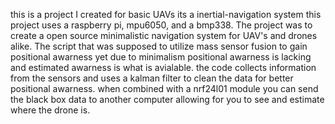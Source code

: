 this is a project I created for basic UAVs its a inertial-navigation system this project uses a raspberry pi, mpu6050, and a bmp338. The project was to create a open source minimalistic navigation system for UAV's 
and drones alike. The script that was supposed to utilize mass sensor fusion to gain positional awarness yet due to minimalism positional awarness is lacking and estimated awarness is what is avialable.
the code collects information from the sensors and uses a kalman filter to clean the data for better positional awarness. when combined with a nrf24l01 module you can send the black box data to another computer
allowing for you to see and estimate where the drone is.

